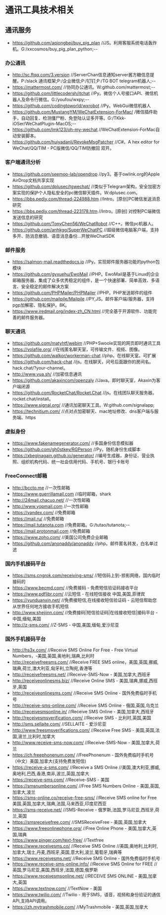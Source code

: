 # 通讯工具技术相关
## 通讯服务
- https://github.com/aqiongbei/buy_pig_plan    //JS。利用客服系统电话轰炸机。G:/xxcosmos/buy_pig_plan_python;--
### 办公通讯
- http://sc.ftqq.com/3.version    //ServerChan信息通知server酱方糖信息提醒。P:/slack 通讯框架;P:/企业微信;P:/钉钉;P:/TG BOT telegram机器人;--
- https://mattermost.com/    //协同办公通讯。W:github.com/mattermost;--
- https://github.com/littlecodersh/itchat    //Py。微信个人号接口API、微信机器人及命令行微信。G:/youfou/wxpy;--
- https://github.com/codingtoworld/wxrobot    //Py。WebGui微信机器人
- https://github.com/MustangYM/WeChatExtension-ForMac/    /微信插件助手，自动回复、检测僵尸粉、免登陆认证多开等。G:/TKkk-iOSer/WeChatPlugin-MacOS;--
- https://github.com/lmk123/oh-my-wechat    //WeChatExtension-ForMac自动安装脚本。
- https://github.com/huiyadanli/RevokeMsgPatcher    //C#。A hex editor for WeChat/QQ/TIM - PC版微信/QQ/TIM防撤回 双开。
### 客户端通讯分析
- https://github.com/seemoo-lab/opendrop    //py3。基于owlink.org的Apple AirDrop文档共享实现
- https://github.com/dplusec/tgwechat/    //类似于Telegram架构，安全加密方案实现的保护个人隐私安全的pc微信聊天插件。W:dplusec.com。
- https://bbs.pediy.com/thread-224988.htm    //Intro。[原创]PC微信发送消息研究
- https://bbs.pediy.com/thread-223178.htm    //Intro。[原创] 对控制PC端微信发送信息的研究
- https://github.com/TonyChen56/WeChatRobot    //C++。微信pc机器人。
- https://github.com/anhkgg/SuperWeChatPC    //超级微信电脑客户端，支持多开、防消息撤销、语音消息备份...开放WeChatSDK
### 邮件服务
- https://salmon-mail.readthedocs.io    //Py。实现邮件服务器功能的python包模块
- https://github.com/gyxuehu/EwoMail    //PHP。EwoMail是基于Linux的企业邮箱服务器，集成了众多优秀稳定的组件，是一个快速部署、简单高效、多语言、安全稳定的邮件解决方案
- https://github.com/PHPMailer/PHPMailer    //PHP。PHP发送邮件的组件
- https://github.com/mailpile/Mailpile    //PY,JS。邮件客户端/服务器，支持pgp加解密、隐私保护。8K。
- https://www.iredmail.org/index-zh_CN.html    //完全基于开源软件、功能完善的邮件服务器。
### 聊天通讯
- https://github.com/matyhtf/webim    //PHP+Swoole实现的网页即时通讯工具
- https://volafile.org/    //在线匿名聊天室，可传输文件、视频、图像。
- https://github.com/walkor/workerman-chat    //php。在线聊天室。可扩展
- https://github.com/hack-chat    //js。在线聊天，问号后面跟你的房间名。hack.chat/?your-channel。
- http://www.vua.sh/    //加密信息通讯
- https://github.com/akaxincom/openzaly    //Java。即时聊天室，Akaxin为客户端闭源
- https://github.com/RocketChat/Rocket.Chat    //js。在线团队聊天服务器。rocket.chat/install。
- https://www.signal.org/    //通讯加密聊天工具。W:github.com/signalapp;
- https://technitium.com/    //点对点加密聊天、mac地址修改、dns客户端与服务端、https
### 虚拟身份
- https://www.fakenamegenerator.com/    //多国身份信息模拟器
- https://github.com/gh0stkey/RGPerson    //Py。随机身份生成脚本
- https://xbeginagain.github.io/generator/    //编号生成器，身份证、营业执照、组织机构代码、统一社会信用代码、手机号、银行卡账号
### FreeConnect邮箱
- http://bccto.me    //一次性邮箱
- https://www.guerrillamail.com    //临时邮箱，shark
- http://24mail.chacuo.net/    //一次性邮箱
- http://www.yopmail.com    //一次性邮箱
- https://yandex.com/    //免费邮箱
- https://mail.ru/    //免费邮箱
- https://mail.tutanota.com    //免费邮箱。G:/tutao/tutanota;--
- https://mail.protonmail.com    //免费邮箱
- https://www.zoho.com/    //美国公司免费企业邮箱
- https://github.com/anonaddy/anonaddy    //php。邮件匿名转发，白名单过滤
### 国内手机接码平台
- https://sms.cngrok.com/receiving-sms/    //短信码上到-掠影网络，国内临时接码的
- https://www.becmd.com/    //免费接码 - 免费短信验证码接收平台
- https://www.pdflibr.com/    //云短信 - 在线短信接收 中国,美国,菲律宾
- https://yunduanxin.net/    //免费接短信,在线接收短信验证码 - 云短信帮助您从世界任何地方接收手机短信
- http://www.shejiinn.com/    //免费接码|短信验证码|在线接收短信|接码平台 - 中国,缅甸,美国
- http://z-sms.com/    //Z-SMS - 中国,美国,缅甸,爱沙尼亚
### 国外手机接码平台
- http://hs3x.com/    //Receive SMS Online For Free - Free Virtual Numbers，-美国,英国,奥地利,瑞典,比利时
- http://receivefreesms.com/    //Receive FREE SMS online，美国,英国,挪威,瑞典,荷兰,澳大利亚,匈牙利,立陶宛,香港等
- http://receivefreesms.net/    //Receive-SMS-Now - 美国,加拿大,西班牙
- http://receiveonlinesms.biz/    //Receive Online SMS - 美国,瑞典,挪威,西班牙,英国
- http://receiveonlinesms.com/    //Receive SMS Online - 国外免费临时手机号
- http://receive-sms-online.com/    //Receive SMS Online - 俄国,英国,乌克兰
- http://receivesmsonline.in/    //Receive SMS Online - 美国,加拿大,西班牙
- http://receivesmsverification.com/    //Receive SMS - 比利时,英国,美国
- http://sms.sellaite.com/    //SELLAITE - 爱沙尼亚
- http://www.freesmsverifications.com/    //Receive Free SMS - 美国,英国,法国,波兰,比利时,加拿大
- http://www.receive-sms-now.com/    //Receive-SMS-Now - 美国,加拿大,荷兰
- https://ch.freephonenum.com/    //FreePhonenum - 国外免费临时手机号（中文）美国,加拿大(支持免费发短信)
- https://receive-a-sms.com/    //Receive a SMS Online    //美国,澳大利亚,挪威,奥地利,巴西,香港,南非,波兰,英国,加拿大
- https://receive-sms.com/    //Receive-SMS - 美国
- https://smsnumbersonline.com/    //Free SMS Numbers Online - 美国,英国,加拿大,波兰
- https://sms-online.co/receive-free-sms/    //Receive SMS online for Free 美国,英国,加拿大,瑞典,法国,马来西亚,印度尼西亚
- https://sms-receive.net/    //SMS-Receive - 俄罗斯,法国,罗马尼亚,西班牙,荷兰,英国
- https://smsreceivefree.com/    //SMSReceiveFree - 美国,英国,加拿大
- https://www.freeonlinephone.org/    //Free Online Phone - 美国,加拿大,英国,瑞典
- https://www.pinger.com/text-free/    //Textfree
- https://www.receivesms.co/    //Receive SMS Online    //美国,奥地利,比利时,加拿大,瑞士,丹麦,西班牙,英国,意大利,波兰,葡萄牙,瑞典等
- https://www.receivesms.net/    //Receive SMS Online - 国外免费临时手机号
- https://www.receive-sms-online.info/    //Receive SMS Online for FREE    //英国,罗马尼亚,美国,西班牙,法国,德国,俄罗斯
- https://www.receivesmsonline.net/    //RECEIVE SMS ONLINE - 美国,加拿大,英国
- https://www.textnow.com/    //TextNow - 美国
- https://www.twilio.com/    //Twilio - 用于SMS，语音，视频和身份验证的通信API,支持API调用。
- https://zh.mytrashmobile.com/    //MyTrashmobile - 美国,英国,加拿大